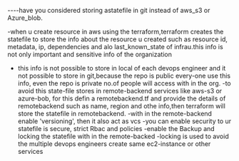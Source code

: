 ----have you considered storing astatefile in git instead of aws_s3 or Azure_blob.

-when u create resource in aws using the terraform,terraform creates the statefile to store the info about the resource u created such as resource id, metadata, ip, dependencies and alo last_known_state of infrau.this info is not only important and sensitive info of the organization 
- this info is not possible to store in local of each devops engineer and it not possible to store in git,because the repo is public every-one use this info, even the repo is private no.of people will access with in the org.
-to avoid this state-file stores in remote-backend services like aws-s3 or azure-bob, for this defin a remotebackend.tf and provide the details of remotebackend such as name, region and othe info,then terraform will store the statefile in remotebackend.
-with in the remote-backend enable 'versioning', then it also act as vcs 
-you can enable security to ur statefile is secure, strict Rbac and policies
-enable the Backup and locking the statefile with in the remote-backed
-locking is used to avoid the multiple devops engineers create same ec2-instance or other services
